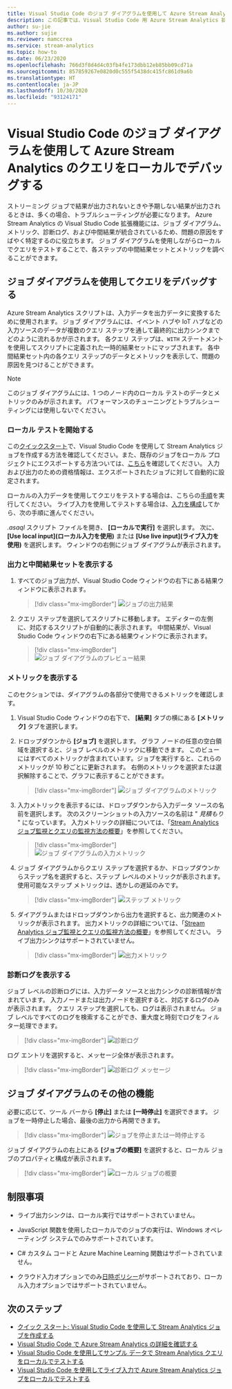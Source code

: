 ```yaml
---
title: Visual Studio Code のジョブ ダイアグラムを使用して Azure Stream Analytics のクエリをローカルでデバッグする
description: この記事では、Visual Studio Code 用 Azure Stream Analytics 拡張機能のジョブ ダイアグラムを使用して、クエリをローカルでデバッグする方法について説明します。
author: su-jie
ms.author: sujie
ms.reviewer: mamccrea
ms.service: stream-analytics
ms.topic: how-to
ms.date: 06/23/2020
ms.openlocfilehash: 766d3f8d4d4c03fb4fe173dbb12eb85bb09cd71a
ms.sourcegitcommit: 857859267e0820d0c555f5438dc415fc861d9a6b
ms.translationtype: HT
ms.contentlocale: ja-JP
ms.lasthandoff: 10/30/2020
ms.locfileid: "93124171"
---
```

# <a name="debug-azure-stream-analytics-queries-locally-using-job-diagram-in-visual-studio-code"></a>Visual Studio Code のジョブ ダイアグラムを使用して Azure Stream Analytics のクエリをローカルでデバッグする

ストリーミング ジョブで結果が出力されないときや予期しない結果が出力されるときは、多くの場合、トラブルシューティングが必要になります。 Azure Stream Analytics の Visual Studio Code 拡張機能には、ジョブ ダイアグラム、メトリック、診断ログ、および中間結果が統合されているため、問題の原因をすばやく特定するのに役立ちます。 ジョブ ダイアグラムを使用しながらローカルでクエリをテストすることで、各ステップの中間結果セットとメトリックを調べることができます。

## <a name="debug-a-query-using-job-diagram"></a>ジョブ ダイアグラムを使用してクエリをデバッグする

Azure Stream Analytics スクリプトは、入力データを出力データに変換するために使用されます。 ジョブ ダイアグラムには、イベント ハブや IoT ハブなどの入力ソースのデータが複数のクエリ ステップを通して最終的に出力シンクまでどのように流れるかが示されます。 各クエリ ステップは、`WITH` ステートメントを使用してスクリプトに定義された一時的結果セットにマップされます。 各中間結果セット内の各クエリ ステップのデータとメトリックを表示して、問題の原因を見つけることができます。

> [!NOTE]
> このジョブ ダイアグラムには、1 つのノード内のローカル テストのデータとメトリックのみが示されます。 パフォーマンスのチューニングとトラブルシューティングには使用しないでください。

### <a name="start-local-testing"></a>ローカル テストを開始する

この[クイックスタート](quick-create-visual-studio-code.md)で、Visual Studio Code を使用して Stream Analytics ジョブを作成する方法を確認してください。また、既存のジョブをローカル プロジェクトにエクスポートする方法ついては、[こちら](visual-studio-code-explore-jobs.md)を確認してください。 入力および出力のための資格情報は、エクスポートされたジョブに対して自動的に設定されます。

ローカルの入力データを使用してクエリをテストする場合は、こちらの[手順](visual-studio-code-local-run.md)を実行してください。 ライブ入力を使用してテストする場合は、[入力を構成](stream-analytics-add-inputs.md)してから、次の手順に進んでください。 

*\.asaql* スクリプト ファイルを開き、 **[ローカルで実行]** を選択します。 次に、 **[Use local input]\(ローカル入力を使用\)** または **[Use live input]\(ライブ入力を使用\)** を選択します。 ウィンドウの右側にジョブ ダイアグラムが表示されます。

### <a name="view-the-output-and-intermediate-result-set"></a>出力と中間結果セットを表示する  

1. すべてのジョブ出力が、Visual Studio Code ウィンドウの右下にある結果ウィンドウに表示されます。

   > [!div class="mx-imgBorder"]
   > ![ジョブの出力結果](./media/debug-locally-using-job-diagram-vs-code/job-output-results.png)

2. クエリ ステップを選択してスクリプトに移動します。 エディターの左側に、対応するスクリプトが自動的に表示されます。 中間結果が、Visual Studio Code ウィンドウの右下にある結果ウィンドウに表示されます。

   > [!div class="mx-imgBorder"]
   > ![ジョブ ダイアグラムのプレビュー結果](./media/debug-locally-using-job-diagram-vs-code/preview-result.png)

### <a name="view-metrics"></a>メトリックを表示する

このセクションでは、ダイアグラムの各部分で使用できるメトリックを確認します。

1. Visual Studio Code ウィンドウの右下で、 **[結果]** タブの横にある **[メトリック]** タブを選択します。

2. ドロップダウンから **[ジョブ]** を選択します。 グラフ ノードの任意の空白領域を選択すると、ジョブ レベルのメトリックに移動できます。 このビューにはすべてのメトリックが含まれています。ジョブを実行すると、これらのメトリックが 10 秒ごとに更新されます。 右側のメトリックを選択または選択解除することで、グラフに表示することができます。

   > [!div class="mx-imgBorder"]
   > ![ジョブ ダイアグラムのメトリック](./media/debug-locally-using-job-diagram-vs-code/job-metrics.png)

3. 入力メトリックを表示するには、ドロップダウンから入力データ ソースの名前を選択します。 次のスクリーンショットの入力ソースの名前は " *見積もり* " になっています。 入力メトリックの詳細については、「[Stream Analytics ジョブ監視とクエリの監視方法の概要](stream-analytics-monitoring.md)」を参照してください。

   > [!div class="mx-imgBorder"]
   > ![ジョブ ダイアグラムの入力メトリック](./media/debug-locally-using-job-diagram-vs-code/input-metrics.png)

4. ジョブ ダイアグラムからクエリ ステップを選択するか、ドロップダウンからステップ名を選択すると、ステップ レベルのメトリックが表示されます。 使用可能なステップ メトリックは、透かしの遅延のみです。

   > [!div class="mx-imgBorder"]
   > ![ステップ メトリック](./media/debug-locally-using-job-diagram-vs-code/step-metrics.png)

5. ダイアグラムまたはドロップダウンから出力を選択すると、出力関連のメトリックが表示されます。 出力メトリックの詳細については、「[Stream Analytics ジョブ監視とクエリの監視方法の概要](stream-analytics-monitoring.md)」を参照してください。 ライブ出力シンクはサポートされていません。

   > [!div class="mx-imgBorder"]
   > ![出力メトリック](./media/debug-locally-using-job-diagram-vs-code/output-metrics.png)

### <a name="view-diagnostic-logs"></a>診断ログを表示する

ジョブ レベルの診断ログには、入力データ ソースと出力シンクの診断情報が含まれています。 入力ノードまたは出力ノードを選択すると、対応するログのみが表示されます。 クエリ ステップを選択しても、ログは表示されません。 ジョブ レベルですべてのログを検索することができ、重大度と時刻でログをフィルター処理できます。

   > [!div class="mx-imgBorder"]
   > ![診断ログ](./media/debug-locally-using-job-diagram-vs-code/diagnostic-logs.png)

   ログ エントリを選択すると、メッセージ全体が表示されます。

   > [!div class="mx-imgBorder"]
   > ![診断ログ メッセージ](./media/debug-locally-using-job-diagram-vs-code/diagnostic-logs-message.png)


## <a name="other-job-diagram-features"></a>ジョブ ダイアグラムのその他の機能

必要に応じて、ツール バーから **[停止]** または **[一時停止]** を選択できます。 ジョブを一時停止した場合、最後の出力から再開できます。

> [!div class="mx-imgBorder"]
> ![ジョブを停止または一時停止する](./media/debug-locally-using-job-diagram-vs-code/stop-pause-job.png)

ジョブ ダイアグラムの右上にある **[ジョブの概要]** を選択すると、ローカル ジョブのプロパティと構成が表示されます。

> [!div class="mx-imgBorder"]
> ![ローカル ジョブの概要](./media/debug-locally-using-job-diagram-vs-code/job-summary.png)

## <a name="limitations"></a>制限事項

* ライブ出力シンクは、ローカル実行ではサポートされていません。

* JavaScript 関数を使用したローカルでのジョブの実行は、Windows オペレーティング システムでのみサポートされています。

* C# カスタム コードと Azure Machine Learning 関数はサポートされていません。 

* クラウド入力オプションでのみ[日時ポリシー](./stream-analytics-time-handling.md)がサポートされており、ローカル入力オプションではサポートされていません。

## <a name="next-steps"></a>次のステップ

* [クイック スタート: Visual Studio Code を使用して Stream Analytics ジョブを作成する](quick-create-visual-studio-code.md)
* [Visual Studio Code で Azure Stream Analytics の詳細を確認する](visual-studio-code-explore-jobs.md)
* [Visual Studio Code を使用してサンプル データで Stream Analytics クエリをローカルでテストする](visual-studio-code-local-run.md)
* [Visual Studio Code を使用してライブ入力で Azure Stream Analytics ジョブをローカルでテストする](visual-studio-code-local-run-live-input.md)